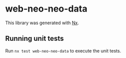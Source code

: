 # web-neo-neo-data

This library was generated with [Nx](https://nx.dev).

## Running unit tests

Run `nx test web-neo-neo-data` to execute the unit tests.
